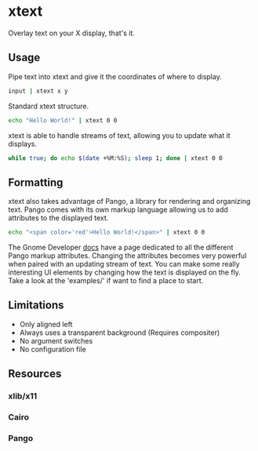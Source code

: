 # xtext

Overlay text on your X display, that's it.

## Usage

Pipe text into xtext and give it the coordinates of where to display.

```bash
input | xtext x y
```

Standard xtext structure.

```bash
echo "Hello World!" | xtext 0 0
```

xtext is able to handle streams of text, allowing you to update what it displays.

```bash
while true; do echo $(date +%M:%S); sleep 1; done | xtext 0 0
```

## Formatting

xtext also takes advantage of Pango, a library for rendering and organizing text. Pango comes with its own markup language allowing us to add attributes to the displayed text.

```bash
echo "<span color='red'>Hello World!</span>" | xtext 0 0
```

The Gnome Developer [docs](https://developer.gnome.org/pango/stable/PangoMarkupFormat.html) have a page dedicated to all the different Pango markup attributes. Changing the attributes becomes very powerful when paired with an updating stream of text. You can make some really interesting UI elements by changing how the text is displayed on the fly. Take a look at the 'examples/' if want to find a place to start.

## Limitations

+ Only aligned left
+ Always uses a transparent background (Requires compositer)
+ No argument switches
+ No configuration file

## Resources

### xlib/x11

### Cairo

### Pango